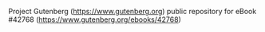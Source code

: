 Project Gutenberg (https://www.gutenberg.org) public repository for eBook #42768 (https://www.gutenberg.org/ebooks/42768)
